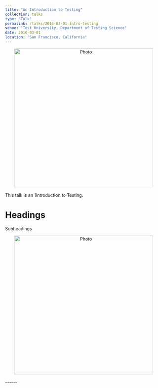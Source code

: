 ```yaml
---
title: "An Introduction to Testing"
collection: talks
type: "Talk"
permalink: /talks/2016-03-01-intro-testing
venue: "Test University, Department of Testing Science"
date: 2016-03-01
location: "San Francisco, California"
---
```

<p align="center">
  <img src="https://yueyuanwen.github.io/files/yueyuanwen.jpg?raw=true" alt="Photo" style="width: 450px;"/> 
</p>
This talk is an 1introduction to Testing.

Headings
======

Subheadings
<p align="center">
  <img src="https://yueyuanwen.github.io/files/yueyuanwen.jpg?raw=true" alt="Photo" style="width: 450px;"/> 
</p>
------
